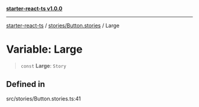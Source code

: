 [**starter-react-ts v1.0.0**](../../../README.md)

***

[starter-react-ts](../../../modules.md) / [stories/Button.stories](../README.md) / Large

# Variable: Large

> `const` **Large**: `Story`

## Defined in

src/stories/Button.stories.ts:41
